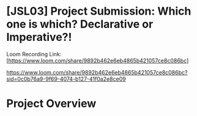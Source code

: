 # [JSL03] Project Submission: Which one is which? Declarative or Imperative?!

Loom Recording Link: [https://www.loom.com/share/9892b462e6eb4865b421057ce8c086bc]





https://www.loom.com/share/9892b462e6eb4865b421057ce8c086bc?sid=0c0b76a9-9f69-4074-b127-41f0a2e8ce09
# Project Overview



